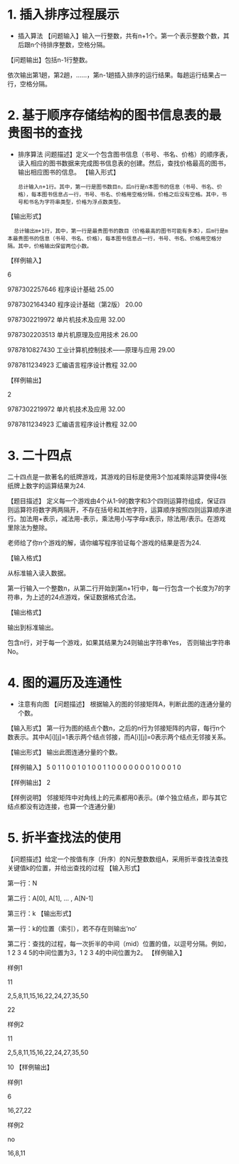 # 1. 插入排序过程展示
* 插入算法
【问题输入】输入一行整数，共有n+1个。第一个表示整数个数，其后跟n个待排序整数，空格分隔。

【问题输出】包括n-1行整数。

依次输出第1趟，第2趟，......，第n-1趟插入排序的运行结果。每趟运行结果占一行，空格分隔。
# 2. 基于顺序存储结构的图书信息表的最贵图书的查找
* 排序算法
问题描述】定义一个包含图书信息（书号、书名、价格）的顺序表，读入相应的图书数据来完成图书信息表的创建。然后，查找价格最高的图书，输出相应图书的信息。
【输入形式】

      总计输入n+1行。其中，第一行是图书数目n，后n行是n本图书的信息（书号、书名、价格），每本图书信息占一行，书号、书名、价格用空格分隔，价格之后没有空格。其中，书号和书名为字符串类型，价格为浮点数类型。
【输出形式】

      总计输出m+1行，其中，第一行是最贵图书的数目（价格最高的图书可能有多本），后m行是m本最贵图书的信息（书号、书名、价格），每本图书信息占一行，书号、书名、价格用空格分隔。其中，价格输出保留两位小数。

【样例输入】

6

9787302257646 程序设计基础 25.00

9787302164340 程序设计基础（第2版） 20.00

9787302219972 单片机技术及应用 32.00

9787302203513 单片机原理及应用技术 26.00

9787810827430 工业计算机控制技术——原理与应用 29.00

9787811234923 汇编语言程序设计教程 32.00

【样例输出】

2

9787302219972 单片机技术及应用 32.00

9787811234923 汇编语言程序设计教程 32.00
# 3. 二十四点
二十四点是一款著名的纸牌游戏，其游戏的目标是使用3个加减乘除运算使得4张纸牌上数字的运算结果为24.

【题目描述】 定义每一个游戏由4个从1-9的数字和3个四则运算符组成，保证四则运算符将数字两两隔开，不存在括号和其他字符，运算顺序按照四则运算顺序进行。加法用+表示，减法用-表示，乘法用小写字母x表示，除法用/表示。在游戏里除法为整除。

老师给了你n个游戏的解，请你编写程序验证每个游戏的结果是否为24.

【输入格式】

从标准输入读入数据。

第一行输入一个整数n，从第二行开始到第n+1行中，每一行包含一个长度为7的字符串，为上述的24点游戏，保证数据格式合法。



【输出格式】

输出到标准输出。

包含n行，对于每一个游戏，如果其结果为24则输出字符串Yes， 否则输出字符串No。
# 4. 图的遍历及连通性
* 注意有向图
【问题描述】
 根据输入的图的邻接矩阵A，判断此图的连通分量的个数。

【输入形式】
 第一行为图的结点个数n，之后的n行为邻接矩阵的内容，每行n个数表示。其中A[i][j]=1表示两个结点邻接，而A[i][j]=0表示两个结点无邻接关系。

【输出形式】
 输出此图连通分量的个数。

【样例输入】
 5
 0 1 1 0 0
 1 0 1 0 0
 1 1 0 0 0
 0 0 0 0 1
 0 0 0 1 0

【样例输出】
 2

【样例说明】
 邻接矩阵中对角线上的元素都用0表示。(单个独立结点，即与其它结点都没有边连接，也算一个连通分量)
 # 5. 折半查找法的使用
 【问题描述】给定一个按值有序（升序）的N元整数数组A，采用折半查找法查找关键值k的位置，并给出查找的过程
【输入形式】

第一行：N

第二行：A[0], A[1], ... , A[N-1]

第三行：k
【输出形式】

第一行：k的位置（索引），若不存在则输出&lsquo;no&rsquo;

第二行：查找的过程，每一次折半的中间（mid）位置的值，以逗号分隔。例如，1 2 3 4 5的中间位置为3，1 2 3 4的中间位置为2。
【样例输入】

样例1

11

2,5,8,11,15,16,22,24,27,35,50

22

样例2

11

2,5,8,11,15,16,22,24,27,35,50

10
【样例输出】

样例1

6

16,27,22

样例2

no

16,8,11

